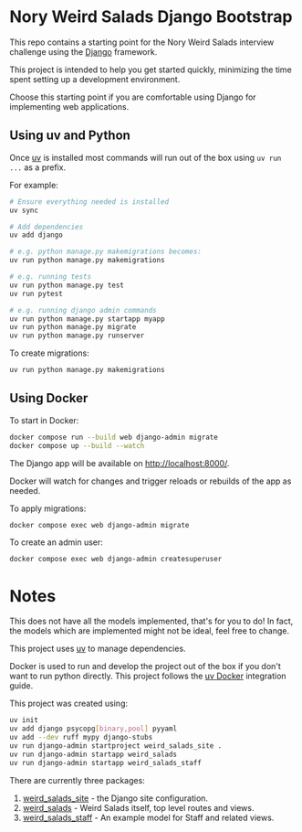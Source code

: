 # Nory Weird Salads Django Bootstrap

This repo contains a starting point for the Nory Weird Salads interview challenge using the [Django](https://www.djangoproject.com/) framework.

This project is intended to help you get started quickly, minimizing the time spent setting up a development environment.

Choose this starting point if you are comfortable using Django for implementing web applications.

## Using uv and Python

Once [uv](https://docs.astral.sh/uv/) is installed most commands will run out of the box using `uv run ...` as a prefix.

For example:
```sh
# Ensure everything needed is installed
uv sync

# Add dependencies
uv add django

# e.g. python manage.py makemigrations becomes:
uv run python manage.py makemigrations

# e.g. running tests
uv run python manage.py test
uv run pytest

# e.g. running django admin commands
uv run python manage.py startapp myapp
uv run python manage.py migrate
uv run python manage.py runserver
```

To create migrations:
```sh
uv run python manage.py makemigrations
```

## Using Docker

To start in Docker:
```sh
docker compose run --build web django-admin migrate
docker compose up --build --watch
```

The Django app will be available on [http://localhost:8000/](http://localhost:8000/).

Docker will watch for changes and trigger reloads or rebuilds of the app as needed.


To apply migrations:
```sh
docker compose exec web django-admin migrate
```

To create an admin user:
```sh
docker compose exec web django-admin createsuperuser
```

# Notes

This does not have all the models implemented, that's for you to do! In fact, the models which are implemented might not be ideal, feel free to change.

This project uses [uv](https://docs.astral.sh/uv/) to manage dependencies.

Docker is used to run and develop the project out of the box if you don't want to run python directly. This project follows the [uv Docker](https://docs.astral.sh/uv/guides/integration/docker/) integration guide.

This project was created using:
```sh
uv init
uv add django psycopg[binary,pool] pyyaml
uv add --dev ruff mypy django-stubs
uv run django-admin startproject weird_salads_site .
uv run django-admin startapp weird_salads
uv run django-admin startapp weird_salads_staff
```

There are currently three packages:
1. [weird_salads_site](./weird_salads_site/) - the Django site configuration.
2. [weird_salads](./weird_salads/) - Weird Salads itself, top level routes and views.
3. [weird_salads_staff](./weird_salads_staff/) - An example model for Staff and related views.
